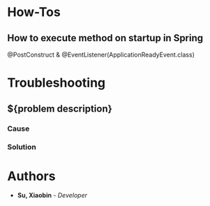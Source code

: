 # How-Tos

## How to execute method on startup in Spring

@PostConstruct & @EventListener(ApplicationReadyEvent.class)

# Troubleshooting

## ${problem description}

### Cause
### Solution
# Authors

* **Su, Xiaobin** *- Developer*

